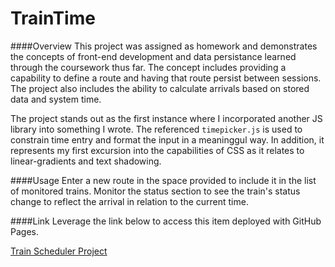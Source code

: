 # TrainTime

####Overview
This project was assigned as homework and demonstrates the concepts of front-end development and data persistance learned through the coursework thus far.  The concept includes providing a capability to define a route and having that route persist between sessions.  The project also includes the ability to calculate arrivals based on stored data and system time. 

The project stands out as the first instance where I incorporated another JS library into something I wrote.  The referenced `timepicker.js` is used to constrain time entry and format the input in a meaninggul way.  In addition, it represents my first excursion into the capabilities of CSS as it relates to linear-gradients and text shadowing.

####Usage
Enter a new route in the space provided to include it in the list of monitored trains.
Monitor the status section to see the train's status change to reflect the arrival in relation to the current time.

####Link
Leverage the link below to access this item deployed with GitHub Pages.

[Train Scheduler Project](https://steven-m-carpenter.github.io/TrainTime/)
